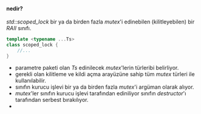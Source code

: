 #### nedir?
_std::scoped_lock_ bir ya da birden fazla _mutex_'i edinebilen (kilitleyebilen) bir _RAII_ sınıfı.<br>

```cpp
template <typename ...Ts>
class scoped_lock {
    //...
}
```
- parametre paketi olan _Ts_ edinilecek _mutex_'lerin türleribi belirliyor.
- gerekli olan kilitleme ve kildi açma arayüzüne sahip tüm _mutex_ türleri ile kullanılabilir.
- sınıfın kurucu işlevi bir ya da birden fazla _mutex_'i argüman olarak alıyor.
- _mutex_'ler sınıfın kurucu işlevi tarafından ediniliyor sınıfın _destructor_'ı tarafından serbest bırakılıyor.
-  
